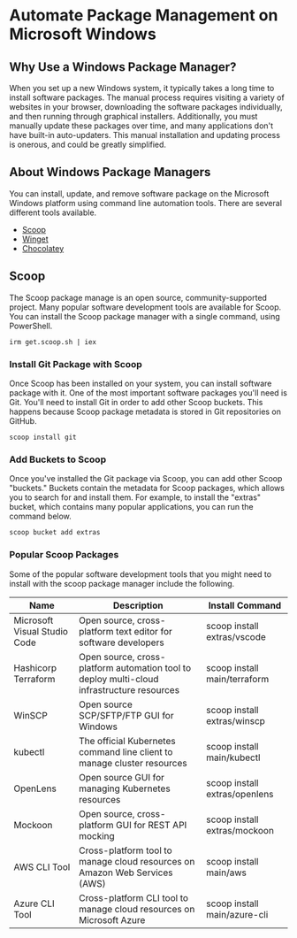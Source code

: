 # Automate Package Management on Microsoft Windows

## Why Use a Windows Package Manager?

When you set up a new Windows system, it typically takes a long time to install software packages.
The manual process requires visiting a variety of websites in your browser, downloading the software packages individually, and then running through graphical installers.
Additionally, you must manually update these packages over time, and many applications don't have built-in auto-updaters.
This manual installation and updating process is onerous, and could be greatly simplified.

## About Windows Package Managers

You can install, update, and remove software package on the Microsoft Windows platform using command line automation tools.
There are several different tools available.

* [Scoop](https://scoop.sh/)
* [Winget](https://learn.microsoft.com/en-us/windows/package-manager/winget/)
* [Chocolatey](https://chocolatey.org/)

## Scoop

The Scoop package manage is an open source, community-supported project.
Many popular software development tools are available for Scoop.
You can install the Scoop package manager with a single command, using PowerShell.

```pwsh
irm get.scoop.sh | iex
```

### Install Git Package with Scoop

Once Scoop has been installed on your system, you can install software package with it.
One of the most important software packages you'll need is Git.
You'll need to install Git in order to add other Scoop buckets.
This happens because Scoop package metadata is stored in Git repositories on GitHub.

```pwsh
scoop install git
```

### Add Buckets to Scoop

Once you've installed the Git package via Scoop, you can add other Scoop "buckets."
Buckets contain the metadata for Scoop packages, which allows you to search for and install them.
For example, to install the "extras" bucket, which contains many popular applications, you can run the command below.

```pwsh
scoop bucket add extras
```

### Popular Scoop Packages

Some of the popular software development tools that you might need to install with the scoop package manager include the following.

| Name                         | Description                                                                                | Install Command               |
| ---------------------------- | ------------------------------------------------------------------------------------------ | ----------------------------- |
| Microsoft Visual Studio Code | Open source, cross-platform text editor for software developers                            | scoop install extras/vscode   |
| Hashicorp Terraform          | Open source, cross-platform automation tool to deploy multi-cloud infrastructure resources | scoop install main/terraform  |
| WinSCP                       | Open source SCP/SFTP/FTP GUI for Windows                                                   | scoop install extras/winscp   |
| kubectl                      | The official Kubernetes command line client to manage cluster resources                    | scoop install main/kubectl    |
| OpenLens                     | Open source GUI for managing Kubernetes resources                                          | scoop install extras/openlens |
| Mockoon                      | Open source, cross-platform GUI for REST API mocking                                       | scoop install extras/mockoon  |
| AWS CLI Tool                 | Cross-platform tool to manage cloud resources on Amazon Web Services (AWS)                 | scoop install main/aws        |
| Azure CLI Tool               | Cross-platform CLI tool to manage cloud resources on Microsoft Azure                       | scoop install main/azure-cli  |
